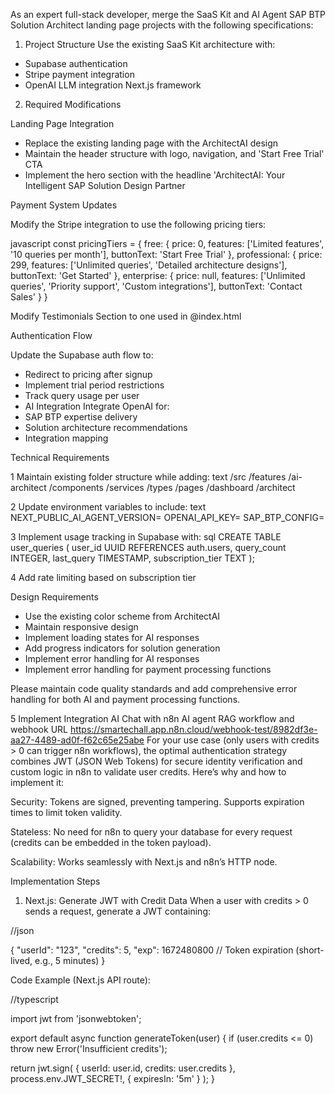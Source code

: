 As an expert full-stack developer, merge the SaaS Kit and AI Agent SAP BTP Solution Architect landing page projects with the following specifications:

1. Project Structure
Use the existing SaaS Kit architecture with:
- Supabase authentication
- Stripe payment integration
- OpenAI LLM integration
Next.js framework

2. Required Modifications

Landing Page Integration

- Replace the existing landing page with the ArchitectAI design
- Maintain the header structure with logo, navigation, and 'Start Free Trial' CTA
- Implement the hero section with the headline 'ArchitectAI: Your Intelligent SAP Solution Design Partner

Payment System Updates

Modify the Stripe integration to use the following pricing tiers:

javascript
const pricingTiers = {
  free: {
    price: 0,
    features: ['Limited features', '10 queries per month'],
    buttonText: 'Start Free Trial'
  },
  professional: {
    price: 299,
    features: ['Unlimited queries', 'Detailed architecture designs'],
    buttonText: 'Get Started'
  },
  enterprise: {
    price: null,
    features: ['Unlimited queries', 'Priority support', 'Custom integrations'],
    buttonText: 'Contact Sales'
  }
}

Modify Testimonials Section to one used in @index.html

Authentication Flow

Update the Supabase auth flow to:
- Redirect to pricing after signup
- Implement trial period restrictions
- Track query usage per user
- AI Integration
Integrate OpenAI for:
- SAP BTP expertise delivery
- Solution architecture recommendations
- Integration mapping

Technical Requirements

1 Maintain existing folder structure while adding:
text
/src
  /features
    /ai-architect
      /components
      /services
      /types
  /pages
    /dashboard
      /architect

2 Update environment variables to include:
text
NEXT_PUBLIC_AI_AGENT_VERSION=
OPENAI_API_KEY=
SAP_BTP_CONFIG=

3 Implement usage tracking in Supabase with:
sql
CREATE TABLE user_queries (
  user_id UUID REFERENCES auth.users,
  query_count INTEGER,
  last_query TIMESTAMP,
  subscription_tier TEXT
);

4 Add rate limiting based on subscription tier

Design Requirements

- Use the existing color scheme from ArchitectAI
- Maintain responsive design
- Implement loading states for AI responses
- Add progress indicators for solution generation
- Implement error handling for AI responses
- Implement error handling for payment processing functions

Please maintain code quality standards and add comprehensive error handling for both AI and payment processing functions.

5 Implement Integration AI Chat with n8n AI agent RAG workflow and webhook URL https://smartechall.app.n8n.cloud/webhook-test/8982df3e-aa27-4489-ad0f-f62c65e25abe 
For your use case (only users with credits > 0 can trigger n8n workflows), the optimal authentication strategy combines JWT (JSON Web Tokens) for secure identity verification and custom logic in n8n to validate user credits. Here’s why and how to implement it:

Security:
Tokens are signed, preventing tampering.
Supports expiration times to limit token validity.

Stateless:
No need for n8n to query your database for every request (credits can be embedded in the token payload).

Scalability:
Works seamlessly with Next.js and n8n’s HTTP node.

Implementation Steps
1. Next.js: Generate JWT with Credit Data
When a user with credits > 0 sends a request, generate a JWT containing:

//json

{
  "userId": "123",
  "credits": 5,
  "exp": 1672480800 // Token expiration (short-lived, e.g., 5 minutes)
}

Code Example (Next.js API route):

//typescript

import jwt from 'jsonwebtoken';

export default async function generateToken(user) {
  if (user.credits <= 0) throw new Error('Insufficient credits');
  
  return jwt.sign(
    { userId: user.id, credits: user.credits },
    process.env.JWT_SECRET!,
    { expiresIn: '5m' }
  );
}

